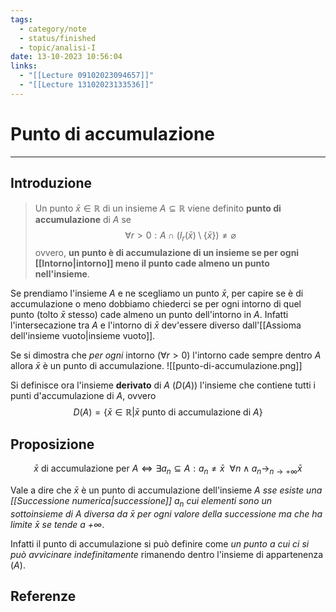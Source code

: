 ```yaml
---
tags:
  - category/note
  - status/finished
  - topic/analisi-I
date: 13-10-2023 10:56:04
links:
  - "[[Lecture 09102023094657]]"
  - "[[Lecture 13102023133536]]"
---
```

# Punto di accumulazione
---
## Introduzione
> Un punto $\bar{x} \in \mathbb{R}$ di un insieme $A \subseteq \mathbb{R}$ viene definito **punto di accumulazione** di $A$ se
> $$\forall r > 0: A \cap (I_{r}(\bar{x}) \setminus \{\bar{x}\}) \neq \varnothing$$
> ovvero, **un punto è di accumulazione di un insieme se per ogni [[Intorno|intorno]] meno il punto cade almeno un punto nell'insieme**.

Se prendiamo l'insieme $A$ e ne scegliamo un punto $\bar{x}$, per capire se è di accumulazione o meno dobbiamo chiederci se per ogni intorno di quel punto (tolto $\bar{x}$ stesso) cade almeno un punto dell'intorno in $A$. Infatti l'intersecazione tra $A$ e l'intorno di $\bar{x}$ dev'essere diverso dall'[[Assioma dell'insieme vuoto|insieme vuoto]].

Se si dimostra che _per ogni_ intorno ($\forall r > 0$) l'intorno cade sempre dentro $A$ allora $\bar{x}$ è un punto di accumulazione.
![[punto-di-accumulazione.png]]

Si definisce ora l'insieme **derivato** di $A$ ($D(A)$) l'insieme che contiene tutti i punti d'accumulazione di $A$, ovvero
$$D(A) = \{\bar{x} \in \mathbb{R} | \bar{x} \text{ punto di accumulazione di } A\}$$

## Proposizione
$$\bar{x} \text{ di accumulazione per } A \iff \exists a_{n} \subseteq A : a_{n} \neq \bar{x} \ \ \forall n \land a_{n} \rightarrow_{n \to +\infty} \bar{x}$$

Vale a dire che $\bar{x}$ è un punto di accumulazione dell'insieme $A$ _sse esiste una [[Successione numerica|successione]] $a_{n}$ cui elementi sono un sottoinsieme di $A$ diversa da $\bar{x}$ per ogni valore della successione ma che ha limite $\bar{x}$ se tende a $+\infty$_.

Infatti il punto di accumulazione si può definire come _un punto a cui ci si può avvicinare indefinitamente_ rimanendo dentro l'insieme di appartenenza ($A$).

## Referenze